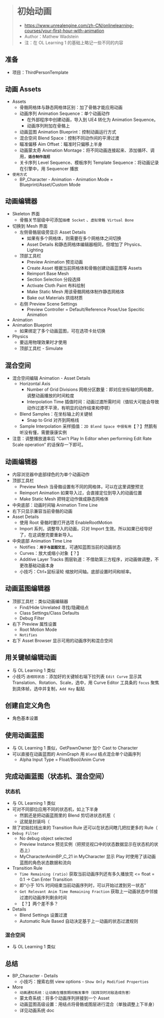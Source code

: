 > # 初始动画
> * https://www.unrealengine.com/zh-CN/onlinelearning-courses/your-first-hour-with-animation
> * Author：Mathew Wadstein
> * 注：在 OL Learning 1 的基础上略记一些不同的内容

## 准备
* 项目：ThirdPersonTemplate

## 动画 Assets
* Assets
  * 骨骼网格体与静态网格体区别：加了骨骼才能应用动画
  * 动画序列 Animation Sequence：单个动画动作
    * 在外部程序中创建动画，导入到 UE4 转化为 Animation Sequence。
    * 动画序列附加在骨骼上
  * 动画蓝图 Animation Blueprint：控制动画运行方式
  * 混合空间 Blend Space：控制不同动作间的平滑过渡
  * 瞄准偏移 Aim Offset：瞄准时只偏移上半身
  * 动画蒙太奇 Animation Montage：将不同动画连接起来、添加循环、调用，**`适合制作连招`**
  * 关卡序列 Level Sequence、模板序列 Template Sequence：将动画记录在引擎中，用 Sequencer 播放
* `使用方式`
  * BP_Character - Animation - Animation Mode = Blueprint/Asset/Custom Mode

## 动画编辑器
* Skeleton 界面
  * 骨骼关节层级中可添加`插槽 Socket` 、`虚拟骨骼 Virtual Bone`
* 切换到 Mesh 界面
  * 左侧骨骼层级旁显示 Asset Details
    * 如果有多个网格体，则需要在多个网格体之间切换
    * Asset Details 和静态网格体编辑器相同，但增加了 Physics、Lighting
  * 顶部工具栏
    * Preview Animation 预览动画
    * Create Asset 根据当前网格体和骨骼创建动画蓝图等 Assets
    * Reimport Base Mesh
    * Section Selection 分段选择
    * Activate Cloth Paint 布料绘制
    * Make Static Mesh 用该骨骼网格体制作静态网格体
    * Bake out Materials 烘焙材质
  * 右侧 Preview Scene Settings
    * Preview Controller = Default/Reference Pose/Use Specitic Animation
* Animation
* Animation Blueprint
  * 如果绑定了多个动画蓝图，可在选项卡处切换
* Physics
  * 要运用物理效果时才使用
  * 顶部工具栏 - Simulate

## 混合空间
* 混合空间编辑 Animation - Asset Details
  * Horizontal Axis
    * Number of Grid Divisions 网格分区数量：即对应坐标轴的网格数，调整动画播放的时间粒度
    * Interpolation Time 插值时间：动画过渡所需时间（值较大可能会导致动作过渡不平滑，有明显的动作结束和停顿）
  * Blend Samples：在坐标轴上的关键帧
    * Snap to Grid 对齐到网格线
  * Sample Interpolation 采样插值：`2D Blend Space 中很有用`【？】然鹅有听没有懂，需要康康实例
* 注意：调整播放速率后 “Can't Play In Editor when performing Edit Rate Scale operation” 的话保存一下即可。

## 动画编辑器
* 内容浏览器中底部绿色的为单个动画动作
* 顶部工具栏
  * Preview Mesh 当骨骼设置有不同的网格体，可以在这里调整预览
  * Reimport Animation 如果导入过，会直接定位到导入的动画位置
  * Make Static Mesh 把特定动作做成静态网格体
* 中央底部：动画时间轴 Animation Time Line
* 右下只显示兼容当前骨骼的动画
* Asset Details
  * 使用 Root 骨骼时要打开选项 EnableRootMotion
  * Import 系列，调整导入的动画，只对 Import 生效。所以如果已经导好了，在这调整完要重新导入。
* 中央底部 Animation Time Line
  * Notifies：**`用于与蓝图交互`**，可通知蓝图当前的动画状态
  * Curves：放大或缩小对象【？】
  * Additive Layer Tracks 图层轨道：不借助第三方程序，对动画做调整，不更改基础动画本身
  * 小技巧：Ctrl+鼠标滚轮 缩放时间轴。底部设置时间和帧率。

## 动画蓝图编辑器
* 顶部工具栏：类似动画编辑器
  * Find/Hide Unrelated 寻找/隐藏结点
  * Class Settings/Class Defaults
  * Debug Filter
* 右下 Preview 属性设置
  * Root Motion Mode
  * `Notifies`
* 右下 Asset Browser 显示可用的动画序列和混合空间

## 用关键帧编辑动画
* 与 OL Learning 1 类似
* 小技巧 `造相同状态`：添加好的关键帧右端下拉列表 `Edit Curve` 显示其 Translation、Rotation、Scale，选中，用 Curve Editor 工具条的 `focus` 聚焦到具体帧，选中并复制，`Add Key` 黏贴

## 创建自定义角色
* 角色基本设置

## 使用动画蓝图
* 与 OL Learning 1 类似，GetPawnOwner 加个 Cast to Character
* 可以直接在动画蓝图的 AnimGraph 用 `Blend` 结点混合单个动画序列
  * Alpha Input Type = Float/Bool/Anim Curve

## 完成动画蓝图（状态机、混合空间）
### 状态机
* 与 OL Learning 1 类似
* 可对不同部位应用不同的状态机，如上下半身
  * 然鹅还是把动画蓝图里的 Blend 剪切进状态机惹（
  * 这就是封装吗（
* 除了初始拉线出来的 Transition Rule 还可以在状态间瞎几把拉更多的 Rule（
* `Debug Filter`
  * No debug object selected
  * Preview Instance 预览实例（把预览视口中的状态数据显示在状态机的状态上）
  * MyCharacterAnimBP_C_21 in MyCharacter 显示 Play 时使用了该动画蓝图的角色状态数据和流向
* Transition Rule
  * `Time Remaining (ratio)` 获取当前动画序列还有多久播放完 <= float = 0.1 -> Can Enter Transition
  * 即“小于 10% 时间结束当前动画序列时，可以开始过渡到另一状态”
  * `Get Relevant Anim Time Remaining Fraction` 获取上一动画状态中邻接过渡的动画序列剩余时间
  * 【？】两个差不多？
* Details
  * Blend Settings 设置过渡
  * Automatic Rule Based 自动决定基于上一动画的状态过渡规则
### 混合空间
* 与 OL Learning 1 类似

## 总结
* BP_Character - Details
  * 小技巧：搜索右侧 view options - `Show Only Modified Properties`
* More
  * `动画通知系统：让动画在播放期间触发事件（如挥剑时对敌造成伤害）`
  * 蒙太奇系统：将多个动画序列拼接到一个 Asset
  * 动画蓝图高级设置：用结点将骨骼或图层进行混合（单独调整上下半身）
  * 详见动画系统 doc


